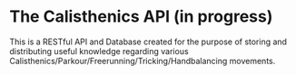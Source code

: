 # The Calisthenics API (in progress)

This is a RESTful API and Database created for the purpose of storing and distributing useful knowledge regarding various Calisthenics/Parkour/Freerunning/Tricking/Handbalancing movements.
